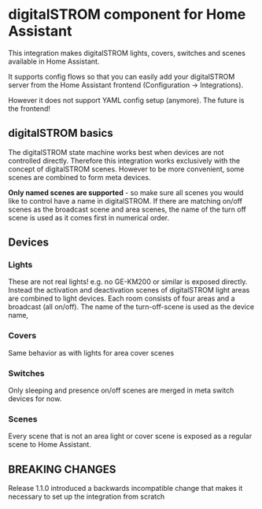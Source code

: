 # digitalSTROM component for Home Assistant

This integration makes digitalSTROM lights, covers, switches and scenes available in Home Assistant.

It supports config flows so that you can easily add your digitalSTROM server from the Home Assistant frontend (Configuration -> Integrations).

However it does not support YAML config setup (anymore). The future is the frontend!

## digitalSTROM basics

The digitalSTROM state machine works best when devices are not controlled directly. Therefore this integration works exclusively with the concept of digitalSTROM scenes. However to be more convenient, some scenes are combined to form meta devices.

**Only named scenes are supported** - so make sure all scenes you would like to control have a name in digitalSTROM.
If there are matching on/off scenes as the broadcast scene and area scenes, the name of the turn off scene is used as it comes first in numerical order.

## Devices

### Lights

These are not real lights! e.g. no GE-KM200 or similar is exposed directly.
Instead the activation and deactivation scenes of digitalSTROM light areas are combined to light devices.
Each room consists of four areas and a broadcast (all on/off). The name of the turn-off-scene is used as the device name,

### Covers

Same behavior as with lights for area cover scenes

### Switches

Only sleeping and presence on/off scenes are merged in meta switch devices for now.

### Scenes

Every scene that is not an area light or cover scene is exposed as a regular scene to Home Assistant.

## BREAKING CHANGES

Release 1.1.0 introduced a backwards incompatible change that makes it necessary to set up the integration from scratch
